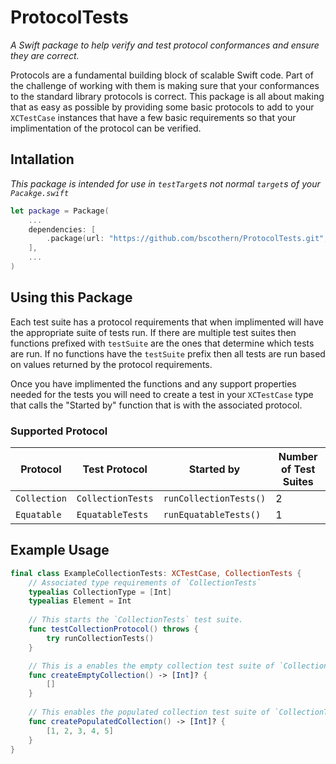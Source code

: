 # ProtocolTests
*A Swift package to help verify and test protocol conformances and ensure they are correct.*

Protocols are a fundamental building block of scalable Swift code.
Part of the challenge of working with them is making sure that your conformances to the standard library protocols is correct.
This package is all about making that as easy as possible by providing some basic protocols to add to your `XCTestCase` instances that have a few basic requirements so that your implimentation of the protocol can be verified.

## Intallation
*This package is intended for use in `testTarget`s not normal `target`s of your `Pacakge.swift`*

```swift
let package = Package(
    ...
    dependencies: [
        .package(url: "https://github.com/bscothern/ProtocolTests.git", from: "0.1.0")
    ],
    ...
)
```
## Using this Package

Each test suite has a protocol requirements that when implimented will have the appropriate suite of tests run. If there are multiple test suites then functions prefixed with `testSuite` are the ones that determine which tests are run. If no functions have the `testSuite` prefix then all tests are run based on values returned by the protocol requirements.

Once you have implimented the functions and any support properties needed for the tests you will need to create a test in your `XCTestCase` type that calls the "Started by" function that is with the associated protocol.

### Supported Protocol

| Protocol | Test Protocol | Started by | Number of Test Suites |
|----------|---------------|------------|-----------------------|
| `Collection` | `CollectionTests` | `runCollectionTests()` | 2 |
| `Equatable` | `EquatableTests` | `runEquatableTests()` | 1 |

## Example Usage
```swift
final class ExampleCollectionTests: XCTestCase, CollectionTests {
    // Associated type requirements of `CollectionTests`
    typealias CollectionType = [Int]
    typealias Element = Int
    
    // This starts the `CollectionTests` test suite.
    func testCollectionProtocol() throws {
        try runCollectionTests()
    }

    // This is a enables the empty collection test suite of `CollectionTests`.
    func createEmptyCollection() -> [Int]? {
        []
    }
    
    // This enables the populated collection test suite of `CollectionTests`.
    func createPopulatedCollection() -> [Int]? {
        [1, 2, 3, 4, 5]
    }
}
```

